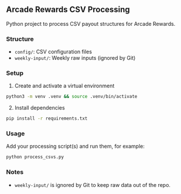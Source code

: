 ## Arcade Rewards CSV Processing

Python project to process CSV payout structures for Arcade Rewards.

### Structure
- `config/`: CSV configuration files
- `weekly-input/`: Weekly raw inputs (ignored by Git)

### Setup
1. Create and activate a virtual environment
```bash
python3 -m venv .venv && source .venv/bin/activate
```
2. Install dependencies
```bash
pip install -r requirements.txt
```

### Usage
Add your processing script(s) and run them, for example:
```bash
python process_csvs.py
```

### Notes
- `weekly-input/` is ignored by Git to keep raw data out of the repo.
